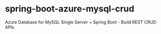 # spring-boot-azure-mysql-crud
Azure Database for MySQL Single Server + Spring Boot - Build REST CRUD APIs
